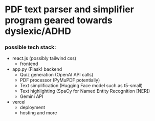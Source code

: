 # PDF text parser and simplifier program geared towards dyslexic/ADHD

### possible tech stack: 
- react.js (possibly tailwind css)
    - frontend
- app.py (Flask) backend
    - Quiz generation (OpenAI API calls)
    - PDF processor (PyMuPDF potentially)
    - Text simplification (Hugging Face model such as t5-small)
    - Text highlighting (SpaCy for Named Entity Recognition [NER])
    - Gemini API
- vercel
    - deployment
    - hosting and more
